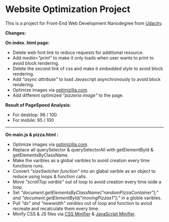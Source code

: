Website Optimization Project
============================
This is a project for Front-End Web Development Nanodegree from [Udacity][1].

**Changes:**

**On index. html page:**
- Delete web font link to reduce requests for additional resource.
- Add *media="print"* to make it only loads when user wants to print to avoid block rendering.
- Delete the second link of css and make it *embedded style* to avoid block rendering.
- Add *"async attribute"* to load Javascript asynchronously to avoid block rendering.
- Optimize images via [optimizilla.com][2].
- Add different optimized *"pizzeria image"* to the page.

**Result of PageSpeed Analysis:**
- For desktop: 96 / 100
- For mobile: 95 / 100

***
**On main.js & pizza.html :**
- Optimize images via [optimizilla.com][2].
- Replace all querySelector & querySelectorAll with getElementById & getElementsByClassName.
- Make the varibles as a global varibles to avoid creation every time functions runs.
- Convert *"sizeSwitcher function"* into an glabal varible as an object to reduce using loops & function calls.
- Move *"scrollTop varible"* out of loop to avoid creation every time iside a loop. 
- Set *"document.getElementsByClassName("randomPizzaContainer");" and "document.getElementById("movingPizzas1");"* in a globle varibles.
- Pull *"dx" and "newwidth" varibles* out of loop and function to aviod recreate and recalculate them every time.
- Minify CSS & JS files via [CSS Minifier][3] & [JavaScript Minifier][4].

[1]:https://www.udacity.com/ 
[2]:http://optimizilla.com/
[3]:https://cssminifier.com/
[4]:https://javascript-minifier.com/
